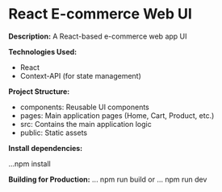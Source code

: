 # React E-commerce Web UI

**Description:**
A React-based e-commerce web app UI

**Technologies Used:**
* React
* Context-API (for state management)

**Project Structure:**
* components: Reusable UI components
* pages: Main application pages (Home, Cart, Product, etc.)
* src: Contains the main application logic
* public: Static assets

**Install dependencies:**

...npm install


**Building for Production:**
... npm run build  or
... npm run dev

